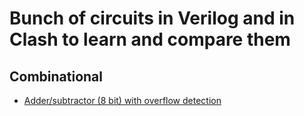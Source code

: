 # Bunch of circuits in Verilog and in Clash to learn and compare them

## Combinational
- [Adder/subtractor (8 bit) with overflow detection]()




